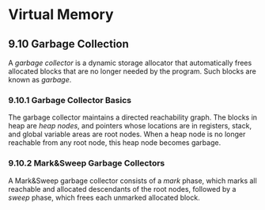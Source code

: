 # Virtual Memory
## 9.10 Garbage Collection
A *garbage collector* is a dynamic storage allocator that automatically frees allocated blocks that are no longer needed by the program. Such blocks are known as *garbage*.

### 9.10.1 Garbage Collector Basics
The garbage collector maintains a directed reachability graph. The blocks in heap are *heap nodes*, and pointers whose locations are in registers, stack, and global variable areas are root nodes. When a heap node is no longer reachable from any root node, this heap node becomes garbage.

### 9.10.2 Mark&Sweep Garbage Collectors
A Mark&Sweep garbage collector consists of a *mark* phase, which marks all reachable and allocated descendants of the root nodes, followed by a *sweep* phase, which frees each unmarked allocated block.

